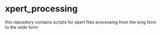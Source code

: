 # xpert_processing
this repository contains scripts for xpert files processing from the long form to the wide form
